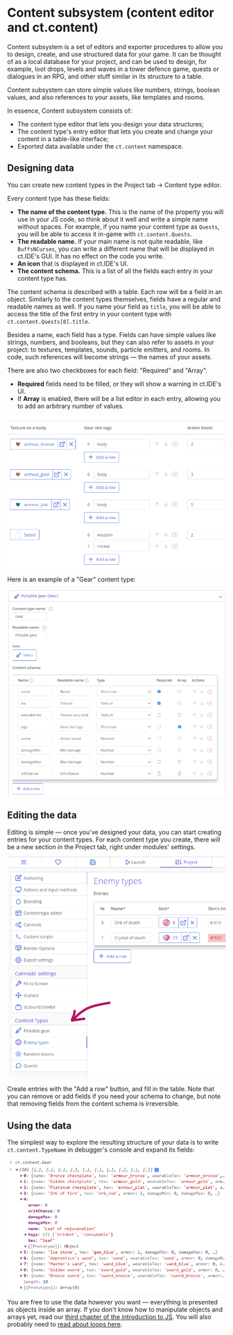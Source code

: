 # Content subsystem (content editor and ct.content)

Content subsystem is a set of editors and exporter procedures to allow you to design, create, and use structured data for your game. It can be thought of as a local database for your project, and can be used to design, for example, loot drops, levels and waves in a tower defence game, quests or dialogues in an RPG, and other stuff similar in its structure to a table.

Content subsystem can store simple values like numbers, strings, boolean values, and also references to your assets, like templates and rooms.

In essence, Content subsystem consists of:

* The content type editor that lets you design your data structures;
* The content type's entry editor that lets you create and change your content in a table-like interface;
* Exported data available under the `ct.content` namespace.

## Designing data

You can create new content types in the Project tab -> Content type editor.

Every content type has these fields:

* **The name of the content type.** This is the name of the property you will use in your JS code, so think about it well and write a simple name without spaces. For example, if you name your content type as `Quests`, you will be able to access it in-game with `ct.content.Quests`.
* **The readable name.** If your main name is not quite readable, like `BuffsNCurses`, you can write a different name that will be displayed in ct.IDE's GUI. It has no effect on the code you write.
* **An icon** that is displayed in ct.IDE's UI.
* **The content schema.** This is a list of all the fields each entry in your content type has.

The content schema is described with a table. Each row will be a field in an object. Similarly to the content types themselves, fields have a regular and readable names as well. If you name your field as `title`, you will be able to access the title of the first entry in your content type with `ct.content.Quests[0].title`.

Besides a name, each field has a type. Fields can have simple values like strings, numbers, and booleans, but they can also refer to assets in your project: to textures, templates, sounds, particle emitters, and rooms. In code, such references will become strings — the names of your assets.

There are also two checkboxes for each field: "Required" and "Array".

* **Required** fields need to be filled, or they will show a warning in ct.IDE's UI.
* If **Array** is enabled, there will be a list editor in each entry, allowing you to add an arbitrary number of values.

![An example of a content type with array field](./images/contentEditor_Arrays.png)

Here is an example of a "Gear" content type:

![](./images/contentEditor_SchemaExample.png)

## Editing the data

Editing is simple — once you've designed your data, you can start creating entries for your content types. For each content type you create, there will be a new section in the Project tab, right under modules' settings.

![](./images/contentEditor_Tabs.png)

Create entries with the "Add a row" button, and fill in the table. Note that you can remove or add fields if you need your schema to change, but note that removing fields from the content schema is irreversible. 

## Using the data

The simplest way to explore the resulting structure of your data is to write `ct.content.TypeName` in debugger's console and expand its fields:

![](./images/contentEditor_Inspect.png)

You are free to use the data however you want — everything is presented as objects inside an array. If you don't know how to manipulate objects and arrays yet, read our [third chapter of the introduction to JS](jsintro_pt3.html). You will also probably need to [read about loops here](jsintro_pt2.html).